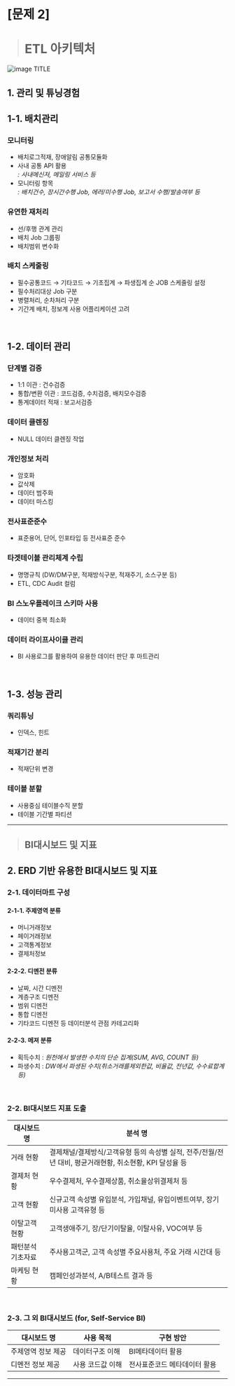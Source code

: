 <!-- Heading -->
# **[문제 2]**

> # ETL 아키텍처
![image TITLE](https://drive.google.com/uc?id=1EXUg7o-UoSC-xqdAAhBRgv1XlqgEAFAi)
<br>

## **1. 관리 및 튜닝경험**
## 1-1. 배치관리
### 모니터링
- 배치로그적재, 장애알림 공통모듈화
- 사내 공통 API 활용 
<br> *: 사내메신저, 메일링 서비스 등*
 - 모니터링 항목
<br>  *: 배치건수, 장시간수행 Job, 에러/미수행 Job, 보고서 수행/발송여부 등*

### 유연한 재처리
- 선/후행 관계 관리
- 배치 Job 그룹핑
- 배치범위 변수화

### 배치 스케줄링
- 필수공통코드 → 기타코드 → 기초집계 → 파생집계 순 JOB 스케줄링 설정
- 필수처리대상 Job 구분
- 병렬처리, 순차처리 구분
- 기간계 배치, 정보계 사용 어플리케이션 고려


<br>

## **1-2. 데이터 관리**
### 단계별 검증
- 1:1 이관 : 건수검증
- 통합/변환 이관 : 코드검증, 수치검증, 배치모수검증
- 통계데이터 적재 : 보고서검증

### 데이터 클렌징
 - NULL 데이터 클렌징 작업
### 개인정보 처리
 - 암호화
 - 값삭제
 - 데이터 범주화
 - 데이터 마스킹
### 전사표준준수
 - 표준용어, 단어, 인포타입 등 전사표준 준수 
### 타겟테이블 관리체계 수립
- 명명규칙 (DW/DM구분, 적재방식구분, 적재주기, 소스구분 등)
- ETL, CDC Audit 컬럼
### BI 스노우플레이크 스키마 사용
- 데이터 중복 최소화
### 데이터 라이프사이클 관리
- BI 사용로그를 활용하여 유용한 데이터 판단 후 마트관리



<br>

## **1-3. 성능 관리**
### 쿼리튜닝
- 인덱스, 힌트
### 적재기간 분리
- 적재단위 변경
### 테이블 분할
- 사용중심 테이블수직 분할
- 테이블 기간별 파티션



---



>## BI대시보드 및 지표
## 2. ERD 기반 유용한 BI대시보드 및 지표
### 2-1. 데이터마트 구성
#### 2-1-1. 주제영역 분류
- 머니거래정보
- 페이거래정보
- 고객통계정보
- 결제처정보
#### 2-2-2. 디멘전 분류
- 날짜, 시간 디멘전
- 계층구조 디멘전
- 범위 디멘전
- 통합 디멘전
- 기타코드 디멘전 등 데이터분석 관점 카테고리화
#### 2-2-3. 메져 분류
- 획득수치
 : *원천에서 발생한 수치의 단순 집계(SUM, AVG, COUNT 등)*
- 파생수치
 : *DW에서 파생된 수치(취소거래를제외한값, 비율값, 전년값, 수수료합계 등)*

<br>

### 2-2. BI대시보드 지표 도출
|**대시보드 명** | **분석 명** |
|--- | ---|
|거래 현황| 결제채널/결제방식/고객유형 등의 속성별 실적, 전주/전월/전년 대비, 평균거래현황, 취소현황, KPI 달성율 등
|결제처 현황| 우수결제처, 우수결제상품, 취소율상위결제처 등
|고객 현황| 신규고객 속성별 유입분석, 가입채널, 유입이벤트여부, 장기미사용 고객유형 등
|이탈고객 현황|고객생애주기, 장/단기이탈율, 이탈사유, VOC여부  등
|패턴분석 기초자료| 주사용고객군, 고객 속성별 주요사용처, 주요 거래 시간대 등
|마케팅 현황| 캠페인성과분석, A/B테스트 결과 등


<br>

### 2-3. 그 외 BI대시보드 (for, Self-Service BI)
|대시보드 명 | 사용 목적| 구현 방안
|---|---|--|
|주제영역 정보 제공| 데이터구조 이해 | BI메타데이터 활용|
|디멘전 정보 제공 | 사용 코드값 이해| 전사표준코드 메타데이터 활용|



---



 



 